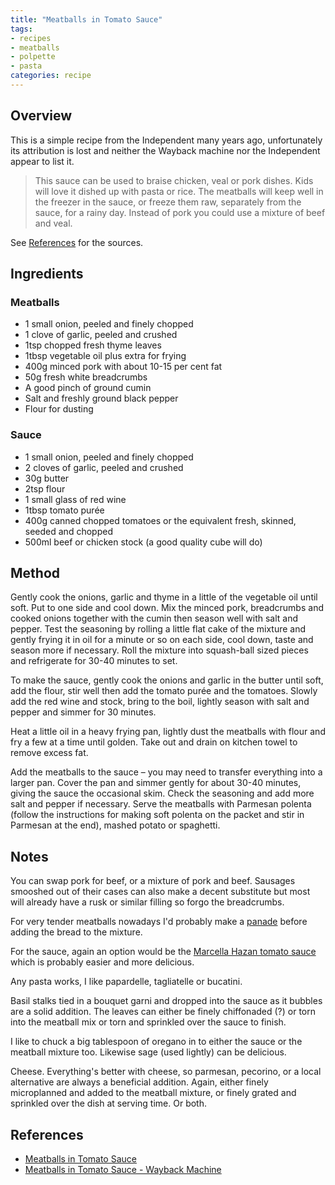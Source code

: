 ```yaml
---
title: "Meatballs in Tomato Sauce"
tags:
- recipes
- meatballs
- polpette
- pasta
categories: recipe
---
```


## Overview
This is a simple recipe from the Independent many years ago, unfortunately its attribution is lost and neither the Wayback machine nor the Independent appear to list it. 


> This sauce can be used to braise chicken, veal or pork dishes. Kids will love it dished up with pasta or rice. The meatballs will keep well in the freezer in the sauce, or freeze them raw, separately from the sauce, for a rainy day. Instead of pork you could use a mixture of beef and veal.

See [References](#references) for the sources.

## Ingredients
### Meatballs
- 1 small onion, peeled and finely chopped
- 1 clove of garlic, peeled and crushed
- 1tsp chopped fresh thyme leaves
- 1tbsp vegetable oil plus extra for frying
- 400g minced pork with about 10-15 per cent fat
- 50g fresh white breadcrumbs
- A good pinch of ground cumin
- Salt and freshly ground black pepper
- Flour for dusting

### Sauce
- 1 small onion, peeled and finely chopped
- 2 cloves of garlic, peeled and crushed
- 30g butter
- 2tsp flour
- 1 small glass of red wine
- 1tbsp tomato purée
- 400g canned chopped tomatoes or the equivalent fresh, skinned, seeded and chopped
- 500ml beef or chicken stock (a good quality cube will do) 

## Method
Gently cook the onions, garlic and thyme in a little of the vegetable oil until soft. Put to one side and cool down. Mix the minced pork, breadcrumbs and cooked onions together with the cumin then season well with salt and pepper. Test the seasoning by rolling a little flat cake of the mixture and gently frying it in oil for a minute or so on each side, cool down, taste and season more if necessary. Roll the mixture into squash-ball sized pieces and refrigerate for 30-40 minutes to set.

To make the sauce, gently cook the onions and garlic in the butter until soft, add the flour, stir well then add the tomato purée and the tomatoes. Slowly add the red wine and stock, bring to the boil, lightly season with salt and pepper and simmer for 30 minutes.

Heat a little oil in a heavy frying pan, lightly dust the meatballs with flour and fry a few at a time until golden. Take out and drain on kitchen towel to remove excess fat.

Add the meatballs to the sauce – you may need to transfer everything into a larger pan. Cover the pan and simmer gently for about 30-40 minutes, giving the sauce the occasional skim. Check the seasoning and add more salt and pepper if necessary. Serve the meatballs with Parmesan polenta (follow the instructions for making soft polenta on the packet and stir in Parmesan at the end), mashed potato or spaghetti. 

## Notes
You can swap pork for beef, or a mixture of pork and beef. Sausages smooshed out of their cases can also make a decent substitute but most will already have a rusk or similar filling so forgo the breadcrumbs.

For very tender meatballs nowadays I'd probably make a [panade](https://www.thespruceeats.com/what-is-a-panade-4796631) before adding the bread to the mixture.

For the sauce, again an option would be the [Marcella Hazan tomato sauce](https://www.foodandwine.com/recipes/tomato-sauce-onion-and-butter) which is probably easier and more delicious.

Any pasta works, I like papardelle, tagliatelle or bucatini.

Basil stalks tied in a bouquet garni and dropped into the sauce as it bubbles are a solid addition. The leaves can either be finely chiffonaded (?) or torn into the meatball mix or torn and sprinkled over the sauce to finish.

I like to chuck a big tablespoon of oregano in to either the sauce or the meatball mixture too. Likewise sage (used lightly) can be delicious.

Cheese. Everything's better with cheese, so parmesan, pecorino, or a local alternative are always a beneficial addition. Again, either finely microplanned and added to the meatball mixture, or finely grated and sprinkled over the dish at serving time. Or both.

## References
- [Meatballs in Tomato Sauce](https://www.independent.co.uk/life-style/food-and-drink/recipes/meatballs-in-tomato-sauce-5360863.html)
- [Meatballs in Tomato Sauce - Wayback Machine](https://web.archive.org/web/20020817210336/http://enjoyment.independent.co.uk/food_and_drink/recipes/story.jsp?story=312363)